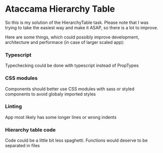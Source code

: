 # Ataccama Hierarchy Table

So this is my solution of the HierarchyTable task. Please note that I was trying to take the easiest way and make it ASAP, so there is a lot to improve. 

Here are some things, which could possibly improve development, architecture and performace (in case of larger scaled app):

### Typescript

Typechecking could be done with typescript instead of PropTypes

### CSS modules

Components should better use CSS modules with sass or styled components to avoid globaly imported styles

### Linting

App most likely has some longer lines or wrong indents

### Hierarchy table code

Code could be a little bit less spaghetti. Functions would deserve to be separated in files
